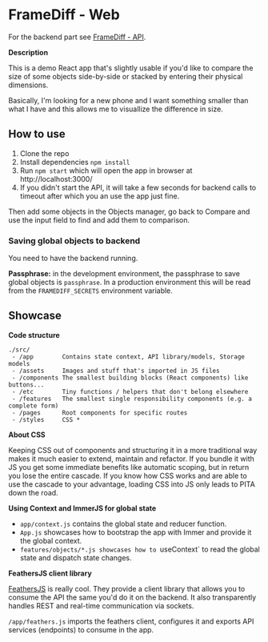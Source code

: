# FrameDiff - Web

For the backend part see [FrameDiff - API](https://github.com/andrejcremoznik/framediff-api).

**Description**

This is a demo React app that's slightly usable if you'd like to compare the size of some objects side-by-side or stacked by entering their physical dimensions.

Basically, I'm looking for a new phone and I want something smaller than what I have and this allows me to visuallize the difference in size.

## How to use

1. Clone the repo
2. Install dependencies `npm install`
2. Run `npm start` which will open the app in browser at http://localhost:3000/
3. If you didn't start the API, it will take a few seconds for backend calls to timeout after which you an use the app just fine.

Then add some objects in the Objects manager, go back to Compare and use the input field to find and add them to comparison.

### Saving global objects to backend

You need to have the backend running.

**Passphrase:** in the development environment, the passphrase to save global objects is `passphrase`. In a production environment this will be read from the `FRAMEDIFF_SECRETS` environment variable.

## Showcase

**Code structure**

```
./src/
 - /app        Contains state context, API library/models, Storage models
 - /assets     Images and stuff that's imported in JS files
 - /components The smallest building blocks (React components) like buttons...
 - /etc        Tiny functions / helpers that don't belong elsewhere
 - /features   The smallest single responsibility components (e.g. a complete form)
 - /pages      Root components for specific routes
 - /styles     CSS *
```

**About CSS**

Keeping CSS out of components and structuring it in a more traditional way makes it much easier to extend, maintain and refactor. If you bundle it with JS you get some immediate benefits like automatic scoping, but in return you lose the entire cascade. If you know how CSS works and are able to use the cascade to your advantage, loading CSS into JS only leads to PITA down the road.

**Using Context and ImmerJS for global state**

* `app/context.js` contains the global state and reducer function.
* `App.js` showcases how to bootstrap the app with Immer and provide it the global context.
* `features/objects/*.js showcases how to `useContext` to read the global state and dispatch state changes.

**FeathersJS client library**

[FeathersJS](https://feathersjs.com/) is really cool. They provide a client library that allows you to consume the API the same you'd do it on the backend. It also transparently handles REST and real-time communication via sockets.

`/app/feathers.js` imports the feathers client, configures it and exports API services (endpoints) to consume in the app.
